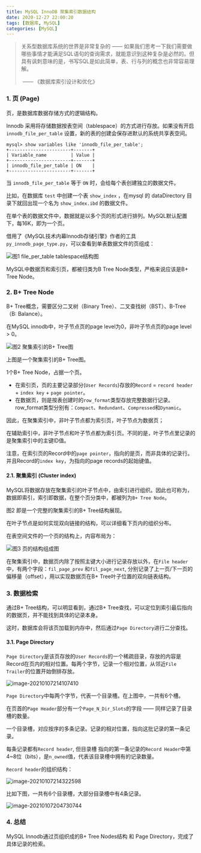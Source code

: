 ```yaml
---
title: MySQL InnoDB 聚集索引数据结构
date: 2020-12-27 22:00:20  
tags: [数据库, MySQL]  
categories: [MySQL]  
---
```


> 关系型数据库系统的世界是非常复杂的 —— 如果我们思考一下我们需要做哪些事情才能满足SQL语句的查询需求，就能意识到这种复杂是必然的。但具有讽刺意味的是，书写SQL是如此简单，表、行与列的概念也非常容易理解。
>
> ​	—— 《数据库索引设计和优化》

<!-- more -->

### 1. 页 (Page)

页，是数据库数据存储方式的逻辑结构。

Innodb 采用将存储数据按表空间（tablespace）的方式进行存放。如果没有开启 `innodb_file_per_table` 设置，新的表的创建会保存进默认的系统共享表空间。

```
mysql> show variables like 'innodb_file_per_table';
+-----------------------+-------+
| Variable_name         | Value |
+-----------------------+-------+
| innodb_file_per_table | ON    |
+-----------------------+-------+
```

当 `innodb_file_per_table` 等于 `ON` 时，会给每个表创建独立的数据文件。

比如，在数据库 `test` 中创建一个表 `show_index` ，在mysql 的 dataDirectory 目录下就回出现一个名为 `show_index.ibd` 的数据文件。

在单个表的数据文件中，数据就是以多个页的形式进行排列。MySQL默认配置下，每16K，即为一个页。

借用了《MySQL技术内幕Innodb存储引擎》作者的工具`py_innodb_page_type.py`，可以查看到单表数据文件的页组成：

![图1 file_per_table tablespace结构图](./MySQL_InnoDB聚集索引数据结构/image-py-innodb-page-info.png)



MySQL中数据页和索引页，都被归类为B Tree Node类型，严格来说应该是B+ Tree Node。

### 2. B+ Tree Node

B+ Tree概念，需要区分二叉树（Binary Tree）、二叉查找树（BST）、B-Tree（B: Balance）。

在MySQL innodb中，叶子节点页的page level为0，非叶子节点页的page level > 0。

![图2 聚集索引的B+ Tree图](./MySQL_InnoDB聚集索引数据结构/image-B+tree.png)

上图是一个聚集索引的B+ Tree图。

1个B+ Tree Node，占据一个页。  

- 在索引页，页的主要记录部分(`User Records`)存放的`Record` = `record header` + `index key` + `page pointer`。
- 在数据页，则是按表创建时的`row_format`类型存放完整数据行记录。
  row_format类型分别有：`Compact`、`Redundant`、`Compressed`和`Dynamic`。

因此，在聚集索引中，非叶子节点都为索引页，叶子节点为数据页；

在辅助索引中，非叶子节点和叶子节点都为索引页。不同的是，叶子节点里记录的是聚集索引中的主键ID值。

注意，在索引页的Record中的`page pointer`，指向的是页，而非具体的记录行。并且Record的`index key`，为指向的page records的起始键值。

#### 2.1. 聚集索引 (Cluster index)

MySQL将数据存放在聚集索引的叶子节点中，由索引进行组织。因此也可称为，数据即索引，索引即数据，在整个页分类中，都被列为`B+ Tree Node`。

图2 即是一个完整的聚集索引的B+ Tree结构展现。



在叶子节点是如何实现双向链接的结构，可以详细看下页内的组织分布。

在表空间文件的一个页的结构上，内容布局为：

![图3 页的结构组成图](./MySQL_InnoDB聚集索引数据结构/image-page-structure.png)

在聚集索引中，数据页内除了按照主键大小进行记录存放以外，在`File header`中，有两个字段：`fil_page_prev` 和`fil_page_next`, 分别记录了上一页/下一页的偏移量（offset），用以实现数据页在B+ Tree叶子位置的双向链表结构。

### 3. 数据检索

通过B+ Tree结构，可以明显看到，通过B+ Tree查找，可以定位到索引最后指向的数据页，并不能找到具体的记录本身。

这时，数据库会将该页加载到内存中，然后通过`Page Directory`进行二分查找。

#### 3.1. Page Directory

`Page Directory`是该页存放的`User Records`的一个稀疏目录，存放的内容是Record在页内的相对位置。每两个字节，记录一个相对位置，从邻近`File Trailer`的位置开始倒排存放。

![image-20210107214107410](./MySQL_InnoDB聚集索引数据结构/image-page-directory.png)

`Page Directory`中每两个字节，代表一个目录槽。在上图中，一共有6个槽。

在页首的`Page Header`部分有一个`Page_N_Dir_Slots`的字段 —— 同样记录了目录槽的数量。



一个目录槽，对应按序的多条记录。记录的相对位置，指向这批记录的第一条记录。

每条记录都有`Record header`, 但目录槽 指向的第一条记录的`Record Header`中第4~8位（bits），是`n_owned`值，代表该目录槽中拥有的记录数量。

`Record header`的组织结构：

![image-20210107214322598](./MySQL_InnoDB聚集索引数据结构/image-record-header.png)

比如下图，一共有6个目录槽，大部分目录槽中有4条记录。

![image-20210107204730744](./MySQL_InnoDB聚集索引数据结构/image-page-slots.png)



### 4. 总结

MySQL Innodb通过页组织成的B+ Tree Nodes结构 和 Page Directory，完成了具体记录的检索。